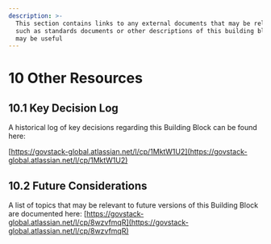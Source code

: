 ```yaml
---
description: >-
  This section contains links to any external documents that may be relevant,
  such as standards documents or other descriptions of this building block that
  may be useful
---
```


# 10 Other Resources

## 10.1 Key Decision Log

A historical log of key decisions regarding this Building Block can be found here:&#x20;

[https://govstack-global.atlassian.net/l/cp/1MktW1U2](https://govstack-global.atlassian.net/l/cp/1MktW1U2)

## 10.2 Future Considerations

A list of topics that may be relevant to future versions of this Building Block are documented here:  [https://govstack-global.atlassian.net/l/cp/8wzvfmqR](https://govstack-global.atlassian.net/l/cp/8wzvfmqR)
